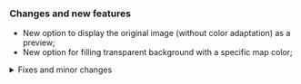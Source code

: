 ### Changes and new features

- New option to display the original image (without color adaptation) as a preview;
- New option for filling transparent background with a specific map color;

<details>
<summary>Fixes and minor changes</summary>

- The Valley staircase algorithm has been rewritten and optimized;
- Added displaying of the color names in the preset editor; 
- Fixed reading air and unexisting blocks from complete_palette.json;
- Fixed mouse scroll behavior in the preset editor above and below the window box;
- Added disabling of some buttons which requires mapart with color adaptation;
- Glass blocks are no longer placed as transparent pixels;

</details>